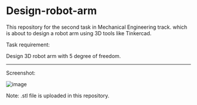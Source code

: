 # Design-robot-arm
This repository for the second task in Mechanical Engineering track. which is about to design a robot arm using 3D tools like Tinkercad.

Task requirement:

Design 3D robot arm with 5 degree of freedom.

----------------------------------------------
Screenshot: 

![image](https://github.com/user-attachments/assets/c25c5c49-cf13-42a3-a739-700a6726792d)

Note: .stl file is uploaded in this repository.
